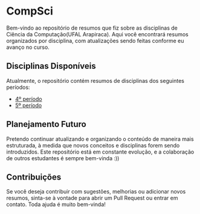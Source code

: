 # CompSci

Bem-vindo ao repositório de resumos que fiz sobre as disciplinas de Ciência da Computação(UFAL Arapiraca). Aqui você encontrará resumos organizados por disciplina, com atualizações sendo feitas conforme eu avanço no curso.

## Disciplinas Disponíveis

Atualmente, o repositório contém resumos de disciplinas dos seguintes períodos:

- [4º período](./4º%20período/README.md)
- [5º período](./5º%20período/README.md)

## Planejamento Futuro

Pretendo continuar atualizando e organizando o conteúdo de maneira mais estruturada, à medida que novos conceitos e disciplinas forem sendo introduzidos. Este repositório está em constante evolução, e a colaboração de outros estudantes é sempre bem-vinda :))

## Contribuições

Se você deseja contribuir com sugestões, melhorias ou adicionar novos resumos, sinta-se à vontade para abrir um Pull Request ou entrar em contato. Toda ajuda é muito bem-vinda!
